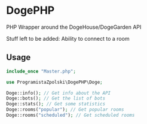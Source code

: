 # DogePHP
PHP Wrapper around the DogeHouse/DogeGarden API

Stuff left to be added: Ability to connect to a room

## Usage
```php
include_once "Master.php";

use ProgramistaZpolski\DogePHP\Doge;

Doge::info(); // Get info about the API
Doge::bots(); // Get the list of bots
Doge::stats(); // Get some statistics
Doge::rooms("popular"); // Get popular rooms
Doge::rooms("scheduled"); // Get scheduled rooms
```
